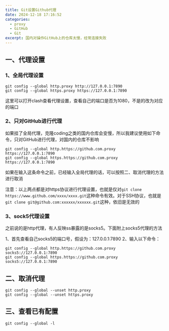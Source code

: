 ```yaml
---
title: Git设置Github代理
date: 2024-12-18 17:16:52
categories: 
  - proxy
  - GitHub
  - Git
excerpt: 国内对操作GitHub上的仓库太慢，经常连接失败
---
```

## 一、代理设置

### 1、全局代理设置

```
git config --global http.proxy http://127.0.0.1:7890
git config --global https.proxy https://127.0.0.1:7890
```

这里可以打开clash查看代理设置，查看自己的端口是否为1080，不是的改为对应的端口

### 2、只对GitHub进行代理

如果挂了全局代理，克隆coding之类的国内仓库会变慢，所以我建议使用如下命令，只对GitHub进行代理，对国内的仓库不影响

```
git config --global http.https://github.com.proxy https://127.0.0.1:7890
git config --global https.https://github.com.proxy https://127.0.0.1:7890
```

如果在输入这条命令之前，已经输入全局代理的话，可以按照二、取消代理的方法进行取消

注意：以上两点都是对https协议进行代理设置，也就是仅对`git clone https://www.github.com/xxxx/xxxx.git`这种命令有效。对于SSH协议，也就是`git clone git@github.com:xxxxxx/xxxxxx.git`这种，依旧是无效的

### 3、sock5代理设置

之前说的是http代理，有人反映ss暴露的是socks5。下面附上socks5代理的方法

1、首先查看自己socks5的端口号，假设为：127.0.0.1:7890
2、输入以下命令：
```
git config --global http.https://github.com.proxy socks5://127.0.0.1:7890
git config --global https.https://github.com.proxy socks5://127.0.0.1:7890
```

## 二、取消代理
```
git config --global --unset http.proxy
git config --global --unset https.proxy
```

## 三、查看已有配置
```
git config --global -l
```